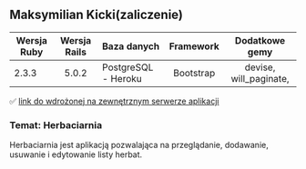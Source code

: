 ## Maksymilian Kicki(zaliczenie)

| Wersja Ruby   | Wersja Rails  |                Baza danych                 | Framework |           Dodatkowe gemy           |
| ------------- |:-------------:|:-------------------------------------------|:---------:|:----------------------------------:|
| 2.3.3         | 5.0.2         | PostgreSQL - Heroku                         | Bootstrap | devise, will_paginate,  |


:white_check_mark: [link do wdrożonej na zewnętrznym serwerze aplikacji](https://herbaciarnia.herokuapp.com)

### Temat: Herbaciarnia

Herbaciarnia jest aplikacją pozwalająca na przeglądanie, dodawanie, usuwanie i edytowanie listy herbat. 